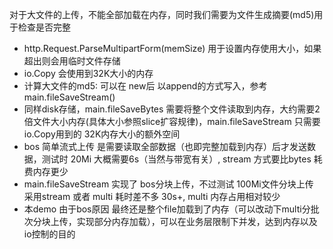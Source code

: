 对于大文件的上传，不能全部加载在内存，同时我们需要为文件生成摘要(md5)用于检查是否完整

- http.Request.ParseMultipartForm(memSize) 用于设置内存使用大小，如果超出则会用临时文件存储
- io.Copy 会使用到32K大小的内存
- 计算大文件的md5: 可以在 new后 以append的方式写入，参考main.fileSaveStream()
- 同样disk存储，main.fileSaveBytes 需要将整个文件读取到内存，大约需要2倍文件大小内存(具体大小参照slice扩容规律)，main.fileSaveStream 只需要io.Copy用到的 32K内存大小的额外空间
- bos 简单流式上传 是需要读取全部数据（也即完整加载到内存）后才发送数据，测试时 20Mi 大概需要6s（当然与带宽有关）, stream 方式要比bytes 耗费内存更少
- main.fileSaveStream 实现了 bos分块上传，不过测试 100Mi文件分块上传 采用stream 或者 multi 耗时差不多 30s+, multi 内存占用相对较少
- 本demo 由于bos原因 最终还是整个file加载到了内存（可以改动下multi分批次分块上传，实现部分内存加载），可以在业务层限制下并发，达到内存以及io控制的目的